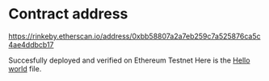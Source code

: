 # Contract address
https://rinkeby.etherscan.io/address/0xbb58807a2a7eb259c7a525876ca5c4ae4ddbcb17

Succesfully deployed and verified on Ethereum Testnet
Here is the [Hello world](https://github.com/Falence/remix-blockgames/blob/main/contracts/HelloWorld.sol) file.

